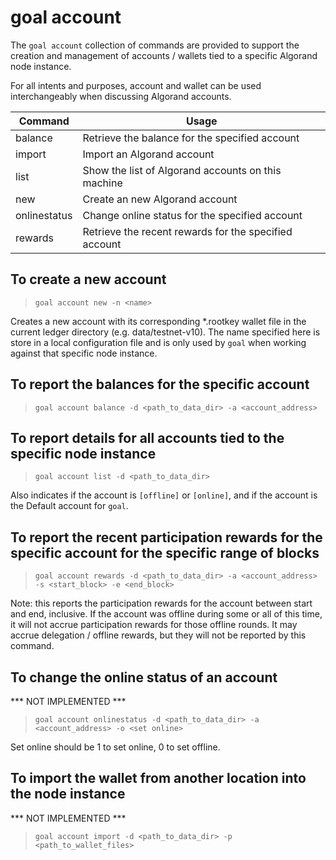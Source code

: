 # goal account

The `goal account` collection of commands are provided to support the creation and management of accounts / wallets tied to a specific Algorand node instance.

For all intents and purposes, account and wallet can be used interchangeably when discussing Algorand accounts.

| Command | Usage |
|------------|-|
| balance      | Retrieve the balance for the specified account |
| import       | Import an Algorand account |
| list         | Show the list of Algorand accounts on this machine |
| new          | Create an new Algorand account |
| onlinestatus | Change online status for the specified account |
| rewards      | Retrieve the recent rewards for the specified account |

## To create a new account
> `goal account new -n <name>`

Creates a new account with its corresponding *.rootkey wallet file in the current ledger directory (e.g. data/testnet-v10).  The name specified here is store in a local configuration file and is only used by `goal` when working against that specific node instance.

## To report the balances for the specific account
> `goal account balance -d <path_to_data_dir> -a <account_address>`

## To report details for all accounts tied to the specific node instance
> `goal account list -d <path_to_data_dir>`

Also indicates if the account is `[offline]` or `[online]`, and if the account is the Default account for `goal`.

## To report the recent participation rewards for the specific account for the specific range of blocks
> `goal account rewards -d <path_to_data_dir> -a <account_address> -s <start_block> -e <end_block>`

Note: this reports the participation rewards for the account between start and end, inclusive.  If the account was offline during some or all of this time, it will not accrue participation rewards for those offline rounds.  It may accrue delegation / offline rewards, but they will not be reported by this command.

## To change the online status of an account
*** NOT IMPLEMENTED ***

> `goal account onlinestatus -d <path_to_data_dir> -a <account_address> -o <set online>`

Set online should be 1 to set online, 0 to set offline.

## To import the wallet from another location into the node instance
*** NOT IMPLEMENTED ***

> `goal account import -d <path_to_data_dir> -p <path_to_wallet_files>`
